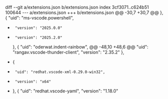 diff --git a/extensions.json b/extensions.json
index 3cf3071..c624b51 100644
--- a/extensions.json
+++ b/extensions.json
@@ -30,7 +30,7 @@
     },
     {
       "uid": "ms-vscode.powershell",
-      "version": "2025.0.0"
+      "version": "2025.2.0"
     },
     {
       "uid": "oderwat.indent-rainbow",
@@ -48,10 +48,6 @@
       "uid": "rangav.vscode-thunder-client",
       "version": "2.35.2"
     },
-    {
-      "uid": "redhat.vscode-xml-0.29.0-win32",
-      "version": "x64"
-    },
     {
       "uid": "redhat.vscode-yaml",
       "version": "1.18.0"
